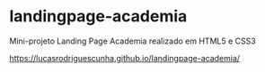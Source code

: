 # landingpage-academia
 Mini-projeto Landing Page Academia realizado em HTML5 e CSS3

 https://lucasrodriguescunha.github.io/landingpage-academia/
